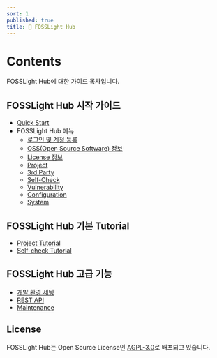 ```yaml
---
sort: 1
published: true
title: 🔎 FOSSLight Hub
---
```

# Contents
FOSSLight Hub에 대한 가이드 목차입니다.

## FOSSLight Hub 시작 가이드
- [Quick Start](../started/1_install.md)
- FOSSLight Hub 메뉴
  - [로그인 및 계정 등록](../started/2_try/1_sign.md)
  - [OSS(Open Source Software) 정보](../started/2_try/2_oss.md)
  - [License 정보](../started/2_try/3_license.md)
  - [Project](../started/2_try/4_project.md)
  - [3rd Party](../started/2_try/5_third-party.md)
  - [Self-Check](../started/2_try/6_self-check.md)
  - [Vulnerability](../started/2_try/7_vulnerability.md)
  - [Configuration](../started/2_try/8_configuration.md)
  - [System](../started/2_try/9_system.md)

## FOSSLight Hub 기본 Tutorial
- [Project Tutorial](../tutorial/1_project.md)
- [Self-check Tutorial](../tutorial/2_self_check.md)

## FOSSLight Hub 고급 기능
- [개발 환경 세팅](../features/1_developer.md)
- [REST API](../features/2_rest_api.md)
- [Maintenance](../features/3_maintenance.md)

## License
FOSSLight Hub는 Open Source License인 [AGPL-3.0][agpl]로 배포되고 있습니다.

[agpl]: https://github.com/fosslight/fosslight/blob/main/LICENSE
